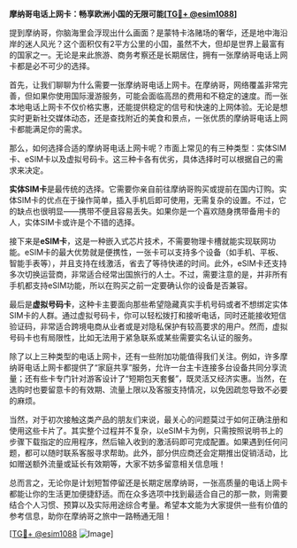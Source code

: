 **摩纳哥电话上网卡：畅享欧洲小国的无限可能[[TG💪+ @esim1088](https://t.me/s/esim1088)]**

提到摩纳哥，你脑海里会浮现出什么画面？是蒙特卡洛赌场的奢华，还是地中海沿岸的迷人风光？这个面积仅有2平方公里的小国，虽然不大，但却是世界上最富有的国家之一。无论是来此旅游、商务考察还是长期居住，拥有一张摩纳哥电话上网卡都是必不可少的选择。

首先，让我们聊聊为什么需要一张摩纳哥电话上网卡。在摩纳哥，网络覆盖非常完善，但如果你使用国际漫游服务，可能会面临高昂的费用和不稳定的速度。而一张本地电话上网卡不仅价格实惠，还能提供稳定的信号和快速的上网体验。无论是想实时更新社交媒体动态，还是查找附近的美食和景点，一张优质的摩纳哥电话上网卡都能满足你的需求。

那么，如何选择合适的摩纳哥电话上网卡呢？市面上常见的有三种类型：实体SIM卡、eSIM卡以及虚拟号码卡。这三种卡各有优劣，具体选择时可以根据自己的需求来决定。

**实体SIM卡**是最传统的选择。它需要你亲自前往摩纳哥购买或提前在国内订购。实体SIM卡的优点在于操作简单，插入手机后即可使用，无需复杂的设置。不过，它的缺点也很明显——携带不便且容易丢失。如果你是一个喜欢随身携带备用卡的人，实体SIM卡或许是个不错的选择。

接下来是**eSIM卡**，这是一种嵌入式芯片技术，不需要物理卡槽就能实现联网功能。eSIM卡的最大优势就是便携性，一张卡可以支持多个设备（如手机、平板、智能手表等），并且支持在线激活，省去了等待快递的时间。此外，eSIM卡还支持多次切换运营商，非常适合经常出国旅行的人士。不过，需要注意的是，并非所有手机都支持eSIM功能，所以在购买之前一定要确认你的设备是否兼容。

最后是**虚拟号码卡**，这种卡主要面向那些希望隐藏真实手机号码或者不想绑定实体SIM卡的人群。通过虚拟号码卡，你可以轻松拨打和接听电话，同时还能接收短信验证码，非常适合跨境电商从业者或是对隐私保护有较高要求的用户。然而，虚拟号码卡也有局限性，比如无法用于紧急联系或某些需要实名认证的服务。

除了以上三种类型的电话上网卡，还有一些附加功能值得我们关注。例如，许多摩纳哥电话上网卡都提供了“家庭共享”服务，允许一台主卡连接多台设备共同分享流量；还有些卡专门针对游客设计了“短期包天套餐”，既灵活又经济实惠。当然，在选购时也要留意卡的有效期、流量上限以及客服支持情况，以免因疏忽导致不必要的麻烦。

当然，对于初次接触这类产品的朋友们来说，最关心的问题莫过于如何正确注册和使用这些卡片了。其实整个过程并不复杂，以eSIM卡为例，只需按照说明书上的步骤下载指定的应用程序，然后输入收到的激活码即可完成配置。如果遇到任何问题，都可以随时联系客服寻求帮助。此外，部分供应商还会定期推出促销活动，比如赠送额外流量或延长有效期等，大家不妨多留意相关信息哦！

总而言之，无论你是计划短暂停留还是长期定居摩纳哥，一张高质量的电话上网卡都能让你的生活更加便捷舒适。而在众多选项中找到最适合自己的那一款，则需要结合个人习惯、预算以及实际用途综合考量。希望本文能为大家提供一些有价值的参考信息，助你在摩纳哥之旅中一路畅通无阻！

[[TG💪+ @esim1088](https://t.me/s/esim1088) ![Image](https://i.postimg.cc/4NQfJmqS/Snipaste-2025-05-13-00-14-12.png)]